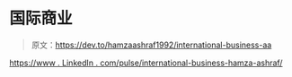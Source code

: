 # 国际商业

> 原文：<https://dev.to/hamzaashraf1992/international-business-aa>

[https://www . LinkedIn . com/pulse/international-business-hamza-ashraf/](https://www.linkedin.com/pulse/international-business-hamza-ashraf/)